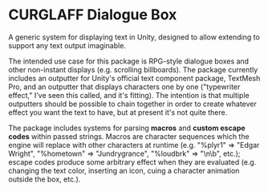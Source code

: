 # CURGLAFF Dialogue Box
A generic system for displaying text in Unity, designed to allow extending to support any text output imaginable.

The intended use case for this package is RPG-style dialogue boxes and other non-instant displays (e.g. scrolling billboards). The package currently includes an outputter for
Unity's official text component package, TextMesh Pro, and an outputter that displays characters one by one ("typewriter effect," I've seen this called, and it's fitting).
The intention is that multiple outputters should be possible to chain together in order to create whatever effect you want the text to have, but at present it's not quite there.

The package includes systems for parsing **macros** and **custom escape codes** within passed strings. Macros are character sequences which the engine will replace with other 
characters at runtime (e.g. "%plyr1" => "Edgar Wright", "%hometown" => "Jundrygrance", "%loudbrk" => "\n\b", etc.); escape codes produce some arbitrary effect when they are evaluated (e.g. changing the text color, inserting an icon, cuing a character animation outside the box, etc.).
